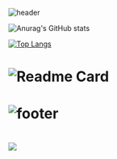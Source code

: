 ![header](https://capsule-render.vercel.app/api?type=soft&color=auto&height=120&section=header&text=Han&fontSize=30&fontcolor=d6ace6)

![Anurag's GitHub stats](https://github-readme-stats.vercel.app/api?username=hanseongyun&show_icons=true&theme=tokyonight)

[![Top Langs](https://github-readme-stats.vercel.app/api/top-langs/?username=hanseongyun)](https://github.com/anuraghazra/github-readme-stats)

# ![Readme Card](https://github-readme-stats.vercel.app/api/pin/?username=hanseongyun&repo=github-readme-stats)

# ![footer](https://capsule-render.vercel.app/api?type=soft&color=auto&section=footer)

# <img src="https://img.shields.io/badge/Apple-E4405F?style=flat-square&logo=Apple&logoColor=white"/></a>

<!--
**Hanseongyun/Hanseongyun** is a ✨ _special_ ✨ repository because its `README.md` (this file) appears on your GitHub profile.

Here are some ideas to get you started:

- 🔭 I’m currently working on ...
- 🌱 I’m currently learning ...
- 👯 I’m looking to collaborate on ...
- 🤔 I’m looking for help with ...
- 💬 Ask me about ...
- 📫 How to reach me: ...
- 😄 Pronouns: ...
- ⚡ Fun fact: ...
-->

